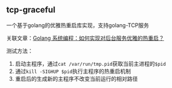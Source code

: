 ##  tcp-graceful

一个基于golang的优雅热重启库实现，支持golang-TCP服务

关联文章：[Golang 系统编程：如何实现对后台服务优雅的热重启？](https://pandaychen.github.io/2021/11/20/A-GRACEFUL-RESTART-IN-SSHD/)


测试方法：
1.  启动主程序，通过`cat /var/run/tmp.pid`获取当前主进程的`$pid`
2.  通过`kill -SIGHUP $pid`执行主程序的热重启机制
3.  重启后的生成新的主程序不改变当前运行的相对路径